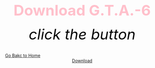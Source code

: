 <html>
 <head>
   <title>wow</title>
 </head>
  <body background="Screenshot 2024-05-07 193200.png">
     <center><h1><font size="120"><font color="pink">Download G.T.A.-6 </font></font></h1></center>                                               
      <center><h6><font size="10"><font color="black">click the button</font></font></h6></center>
   <down><a href="https://bulbuwad.github.io/GTA-6-Download/">Go Bakc to Home</a></down>
   <a href="Rick Astley - Never Gonna Give You Up (Official Music Video).mp3">
      <center><span min heigh="100" display="flex">Download </span></center> 
   </a>
 </body>
</html>

